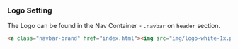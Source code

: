 ### Logo Setting
The Logo can be found in the Nav Container - `.navbar` on `header` section.
```html
<a class="navbar-brand" href="index.html"><img src="img/logo-white-1x.png" alt="logo" class="img-fluid"></a>
```